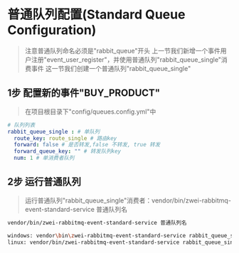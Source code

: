 普通队列配置(Standard Queue Configuration)
=========================
> 注意普通队列命名必须是"rabbit_queue"开头
> 上一节我们新增一个事件用户注册"event_user_register"，并使用普通队列"rabbit_queue_single"消费事件
> 这一节我们创建一个普通队列"rabbit_queue_single"

1步 配置新的事件"BUY_PRODUCT"
-------------------------
> 在项目根目录下"config/queues.config.yml"中
```yml
# 队列列表
rabbit_queue_single : # 单队列
  route_key: route_single # 路由key
  forward: false # 是否转发,false 不转发, true 转发
  forward_queue_key: "" # 转发队列key
  num: 1 # 单消费者队列
```


2步 运行普通队列
-------------------------
> 运行普通队列"rabbit_queue_single"消费者：vendor/bin/zwei-rabbitmq-event-standard-service 普通队列名


```sh
vendor/bin/zwei-rabbitmq-event-standard-service 普通队列名

windows: vendor\bin\zwei-rabbitmq-event-standard-service rabbit_queue_single
linux: vendor/bin/zwei-rabbitmq-event-standard-service rabbit_queue_single
```